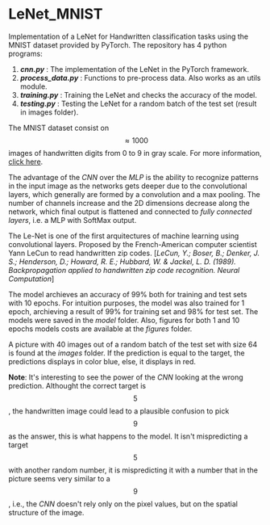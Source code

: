# LeNet_MNIST
Implementation of a LeNet for Handwritten classification tasks using the MNIST dataset provided by PyTorch. The repository has 4 python programs: 

  1. ***cnn.py*** : The implementation of the LeNet in the PyTorch framework.
  2. ***process_data.py*** : Functions to pre-process data. Also works as an utils module.
  3. ***training.py*** : Training the LeNet and checks the accuracy of the model.
  4. ***testing.py*** : Testing the LeNet for a random batch of the test set (result in images folder).

The MNIST dataset consist on $$\approx 1000$$ images of handwritten digits from 0 to 9 in gray scale. For more information, [click here](https://yann.lecun.com/exdb/mnist/). 

The advantage of the *CNN* over the *MLP* is the ability to recognize patterns in the input image as the networks gets deeper due to the convolutional layers, which generally are formed by a convolution and a max pooling. The number of channels increase and the 2D dimensions decrease along the network, which final output is flattened and connected to *fully connected layers*, i.e. a MLP with SoftMax output.

The Le-Net is one of the first arquitectures of machine learning using convolutional layers. Proposed by the French-American computer scientist Yann LeCun to read handwritten zip codes. [*LeCun, Y.; Boser, B.; Denker, J. S.; Henderson, D.; Howard, R. E.; Hubbard, W. & Jackel, L. D. (1989). Backpropagation applied to handwritten zip code recognition. Neural Computation*]

The model archieves an accuracy of 99% both for training and test sets with 10 epochs. For intuition purposes, the model was also trained for 1 epoch, archieving a result of 99% for training set and 98% for test set. The models were saved in the *model* folder. Also, figures for both 1 and 10 epochs models costs are available at the *figures* folder.

A picture with 40 images out of a random batch of the test set with size 64 is found at the *images* folder. If the prediction is equal to the target, the predictions displays in color blue, else, it displays in red. 

**Note**: It's interesting to see the power of the *CNN* looking at the wrong prediction.  Althought the correct target is $$5$$, the handwritten image could lead to a plausible confusion to pick $$9$$ as the answer, this is what happens to the model. It isn't mispredicting a target $$5$$ with another random number, it is mispredicting it with a number that in the picture seems very similar to a $$9$$, i.e., the *CNN* doesn't rely only on the pixel values, but on the spatial structure of the image.


